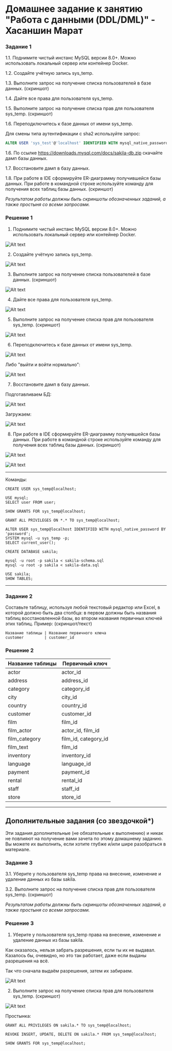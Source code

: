 # Домашнее задание к занятию "Работа с данными (DDL/DML)" - Хасаншин Марат


### Задание 1

1.1. Поднимите чистый инстанс MySQL версии 8.0+. Можно использовать локальный сервер или контейнер Docker.

1.2. Создайте учётную запись sys_temp. 

1.3. Выполните запрос на получение списка пользователей в базе данных. (скриншот)

1.4. Дайте все права для пользователя sys_temp. 

1.5. Выполните запрос на получение списка прав для пользователя sys_temp. (скриншот)

1.6. Переподключитесь к базе данных от имени sys_temp.

Для смены типа аутентификации с sha2 используйте запрос: 
```sql
ALTER USER 'sys_test'@'localhost' IDENTIFIED WITH mysql_native_password BY 'password';
```
1.6. По ссылке https://downloads.mysql.com/docs/sakila-db.zip скачайте дамп базы данных.

1.7. Восстановите дамп в базу данных.

1.8. При работе в IDE сформируйте ER-диаграмму получившейся базы данных. При работе в командной строке используйте команду для получения всех таблиц базы данных. (скриншот)

*Результатом работы должны быть скриншоты обозначенных заданий, а также простыня со всеми запросами.*

### Решение 1

1. Поднимите чистый инстанс MySQL версии 8.0+. Можно использовать локальный сервер или контейнер Docker.

![Alt text](1.png)

2. Создайте учётную запись sys_temp.

![Alt text](2.png)

3. Выполните запрос на получение списка пользователей в базе данных. (скриншот)

![Alt text](3.png)

4. Дайте все права для пользователя sys_temp. 

![Alt text](4.png)

5. Выполните запрос на получение списка прав для пользователя sys_temp. (скриншот)

![Alt text](5.png)

6. Переподключитесь к базе данных от имени sys_temp.

![Alt text](6.png)

Либо "выйти и войти нормально":

![Alt text](7.png)

7. Восстановите дамп в базу данных.

Подготавливаем БД:

![Alt text](8.png)

Загружаем:

![Alt text](9.png)

8. При работе в IDE сформируйте ER-диаграмму получившейся базы данных. При работе в командной строке используйте команду для получения всех таблиц базы данных. (скриншот)

![Alt text](10.png)

![Alt text](11.png)

---

Команды:

```mysql
CREATE USER sys_temp@localhost;

USE mysql;
SELECT user FROM user;

SHOW GRANTS FOR sys_temp@localhost;

GRANT ALL PRIVILEGES ON *.* TO sys_temp@localhost;

ALTER USER sys_temp@localhost IDENTIFIED WITH mysql_native_password BY 'password';
SYSTEM mysql -u sys_temp -p;
SELECT current_user();

CREATE DATABASE sakila;
```  

```console
mysql -u root -p sakila < sakila-schema.sql
mysql -u root -p sakila < sakila-data.sql 
```

```mysql
USE sakila;
SHOW TABLES;
```

---
### Задание 2

Составьте таблицу, используя любой текстовый редактор или Excel, в которой должно быть два столбца: в первом должны быть названия таблиц восстановленной базы, во втором названия первичных ключей этих таблиц. Пример: (скриншот/текст)
```
Название таблицы | Название первичного ключа
customer         | customer_id
```

### Решение 2

| Название таблицы | Первичный ключ |
| --- | --- |
| actor | actor_id |
| address | address_id |
| category | category_id |
| city | city_id |
| country | country_id |
| customer | customer_id |
| film | film_id |
| film_actor | actor_id, film_id |
| film_category | film_id, category_id |
| film_text | film_id |
| inventory | inventory_id |
| language | language_id |
| payment | payment_id |
| rental | rental_id |
| staff | staff_id |
| store | store_id |

---

## Дополнительные задания (со звездочкой*)

Эти задания дополнительные (не обязательные к выполнению) и никак не повлияют на получение вами зачета по этому домашнему заданию. Вы можете их выполнить, если хотите глубже и/или шире разобраться в материале.

### Задание 3

3.1. Уберите у пользователя sys_temp права на внесение, изменение и удаление данных из базы sakila.

3.2. Выполните запрос на получение списка прав для пользователя sys_temp. (скриншот)

*Результатом работы должны быть скриншоты обозначенных заданий, а также простыня со всеми запросами.*

### Решение 3

1. Уберите у пользователя sys_temp права на внесение, изменение и удаление данных из базы sakila.

Как оказалось, нельзя забрать разрешения, если ты их не выдавал. Казалось бы, очевидно, но это так работает, даже если выданы разрешения на всё.

Так что сначала выдаём разрешения, затем их забираем.

![Alt text](img/12.2.3.1.png)

2. Выполните запрос на получение списка прав для пользователя sys_temp. (скриншот)

![Alt text](img/12.2.3.2.png)

Простынка:

```
GRANT ALL PRIVILEGES ON sakila.* TO sys_temp@localhost;

REVOKE INSERT, UPDATE, DELETE ON sakila.* FROM sys_temp@localhost;

SHOW GRANTS FOR sys_temp@localhost;

```
